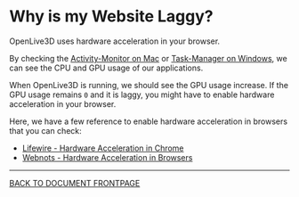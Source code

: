 # Why is my Website Laggy?

OpenLive3D uses hardware acceleration in your browser.

By checking the [Activity-Monitor on Mac](https://support.apple.com/en-hk/guide/activity-monitor/actmntr43452/mac) or [Task-Manager on Windows](https://en.wikipedia.org/wiki/Task_Manager_(Windows)), we can see the CPU and GPU usage of our applications.

When OpenLive3D is running, we should see the GPU usage increase. If the GPU usage remains `0` and it is laggy, you might have to enable hardware acceleration in your browser.

Here, we have a few reference to enable hardware acceleration in browsers that you can check:
 - [Lifewire - Hardware Acceleration in Chrome](https://www.lifewire.com/hardware-acceleration-in-chrome-4125122)
 - [Webnots - Hardware Acceleration in Browsers](https://www.webnots.com/what-is-hardware-acceleration-and-how-to-enable-in-browsers/)


----

[BACK TO DOCUMENT FRONTPAGE](/README.md)
